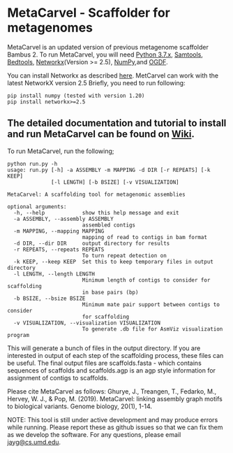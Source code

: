# MetaCarvel - Scaffolder for metagenomes

MetaCarvel is an updated version of previous metagenome scaffolder Bambus 2. To run MetaCarvel, you will need [Python 3.7.x](https://www.python.org/downloads/), [Samtools](http://samtools.sourceforge.net), [Bedtools](http://bedtools.readthedocs.io/en/latest/), [Networkx](https://networkx.github.io/)(Version >= 2.5), [NumPy](http://www.numpy.org/),and [OGDF](http://amber-v7.cs.tu-dortmund.de/lib/exe/fetch.php/tech:ogdf-snapshot-2015-05-30.zip).

You can install Networkx as described [here](https://pypi.org/project/networkx/).
MetCarvel can work with the latest NetworkX version 2.5
Briefly, you need to run following:
```
pip install numpy (tested with version 1.20)
pip install networkx>=2.5
```

## The detailed documentation and tutorial to install and run MetaCarvel can be found on [Wiki](https://github.com/marbl/MetaCarvel/wiki).


To run MetaCarvel, run the following;

```
python run.py -h
usage: run.py [-h] -a ASSEMBLY -m MAPPING -d DIR [-r REPEATS] [-k KEEP]
              [-l LENGTH] [-b BSIZE] [-v VISUALIZATION]

MetaCarvel: A scaffolding tool for metagenomic assemblies

optional arguments:
  -h, --help            show this help message and exit
  -a ASSEMBLY, --assembly ASSEMBLY
                        assembled contigs
  -m MAPPING, --mapping MAPPING
                        mapping of read to contigs in bam format
  -d DIR, --dir DIR     output directory for results
  -r REPEATS, --repeats REPEATS
                        To turn repeat detection on
  -k KEEP, --keep KEEP  Set this to keep temporary files in output directory
  -l LENGTH, --length LENGTH
                        Minimum length of contigs to consider for scaffolding
                        in base pairs (bp)
  -b BSIZE, --bsize BSIZE
                        Minimum mate pair support between contigs to consider
                        for scaffolding
  -v VISUALIZATION, --visualization VISUALIZATION
                        To generate .db file for AsmViz visualization program
```

This will generate a bunch of files in the output directory. If you are interested in output of each step of the scaffolding process, these files can 
be useful. The final output files are scaffolds.fasta - which contains sequences of scaffolds  and scaffolds.agp is an agp style information for assignment of contigs to scaffolds. 

Please cite MetaCarvel as follows: Ghurye, J., Treangen, T., Fedarko, M., Hervey, W. J., & Pop, M. (2019). MetaCarvel: linking assembly graph motifs to biological variants. Genome biology, 20(1), 1-14.

NOTE: This tool is still under active development and may produce errors while running. Please report these as github issues so that we can fix them as we develop the software. For any questions, please email jayg@cs.umd.edu. 
